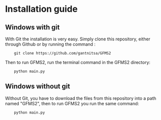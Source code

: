 # Installation guide
## Windows with git
With Git the installation is very easy. Simply clone this repository, either through Github or by running the command :
```
	git clone https://github.com/gantnitsa/GFMS2
```
Then to run GFMS2, run the terminal command in the GFMS2 directory:
```
	python main.py
```
## Windows without git
Without Git, you have to download the files from this repository into a path named "GFMS2", then to run GFMS2 you run the same command:
```
	python main.py
```
